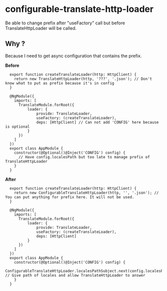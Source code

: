 # configurable-translate-http-loader
Be able to change prefix after "useFactory" call but before TranslateHttpLoader will be called.

## Why ? ##
Because I need to get async configuration that contains the prefix.

**Before**

```
  export function createTranslateLoader(http: HttpClient) {
    return new TranslateHttpLoader(http, '???', '.json'); // Don't know what to put as prefix because it's in config
  }

  @NgModule({
    imports: [
      TranslateModule.forRoot({
          loader: {
              provide: TranslateLoader,
              useFactory: (createTranslateLoader),
              deps: [HttpClient] // Can not add 'CONFIG' here because is optional
          }
      })
    ]
  })
  export class AppModule {
    constructor(@Optional()@Inject('CONFIG') config) {
      // Have config.localesPath but too late to manage prefix of TranslateHttpLoader
    }
  }
```

**After**
```
  export function createTranslateLoader(http: HttpClient) {
    return new ConfigurableTranslateHttpLoader(http, '', '.json'); // You can put anything for prefix here. It will not be used.
  }

  @NgModule({
    imports: [
      TranslateModule.forRoot({
          loader: {
              provide: TranslateLoader,
              useFactory: (createTranslateLoader),
              deps: [HttpClient]
          }
      })
    ]
  })
  export class AppModule {
    constructor(@Optional()@Inject('CONFIG') config) {
      ConfigurableTranslateHttpLoader.localesPathSubject.next(config.localesPath); // Give path of locales and allow TranslateHttpLoader to answer
    }
  }
```
